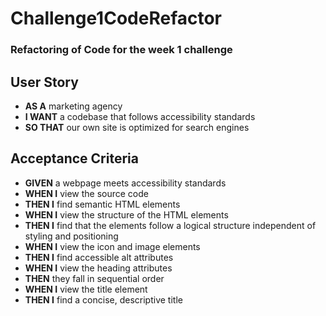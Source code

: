 # Challenge1CodeRefactor
### Refactoring of Code for the week 1 challenge

## User Story

- **AS A** marketing agency
- **I WANT** a codebase that follows accessibility standards
- **SO THAT** our own site is optimized for search engines

## Acceptance Criteria

- **GIVEN** a webpage meets accessibility standards
- **WHEN I** view the source code
- **THEN I** find semantic HTML elements
- **WHEN I** view the structure of the HTML elements
- **THEN I** find that the elements follow a logical structure independent of styling and positioning
- **WHEN I** view the icon and image elements
- **THEN I** find accessible alt attributes
- **WHEN I** view the heading attributes
- **THEN** they fall in sequential order
- **WHEN I** view the title element
- **THEN I** find a concise, descriptive title
